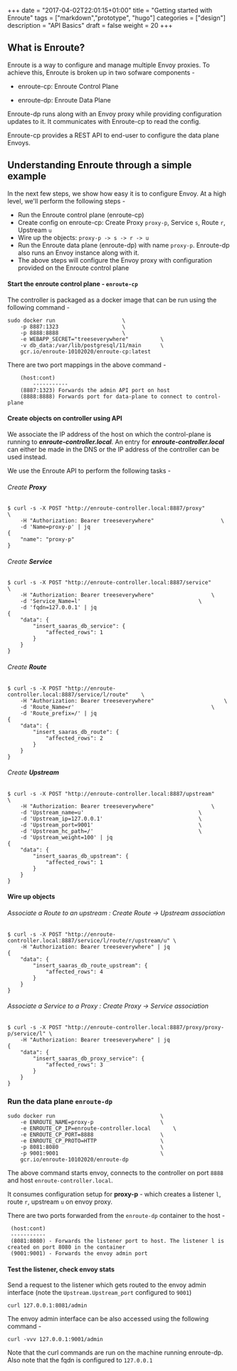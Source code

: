 +++
date = "2017-04-02T22:01:15+01:00"
title = "Getting started with Enroute"
tags = ["markdown","prototype", "hugo"]
categories = ["design"]
description = "API Basics"
draft = false
weight = 20
+++

## What is Enroute?

Enroute is a way to configure and manage multiple Envoy proxies. To achieve this, Enroute is broken up in two sofware components - 

* enroute-cp: Enroute Control Plane 

* enroute-dp: Enroute Data Plane 

Enroute-dp runs along with an Envoy proxy while providing configuration updates to it. It communicates with Enroute-cp to read the config.

Enroute-cp provides a REST API to end-user to configure the data plane Envoys.

## Understanding Enroute through a simple example

In the next few steps, we show how easy it is to configure Envoy. At a high level, we'll perform the following steps -

* Run the Enroute control plane (enroute-cp)
* Create config on enroute-cp: Create Proxy ```proxy-p```, Service ```s```, Route ```r```, Upstream ```u``` 
* Wire up the objects: ``` proxy-p -> s -> r -> u ```
* Run the Enroute data plane (enroute-dp) with name ```proxy-p```. Enroute-dp also runs an Envoy instance along with it.
* The above steps will configure the Envoy proxy with configuration provided on the Enroute control plane

#### Start the enroute control plane - ```enroute-cp```
The controller is packaged as a docker image that can be run using the following command -

```
sudo docker run 					\
    -p 8887:1323 					\
    -p 8888:8888 					\
    -e WEBAPP_SECRET="treeseverywhere" 			\
    -v db_data:/var/lib/postgresql/11/main 		\
    gcr.io/enroute-10102020/enroute-cp:latest
```
There are two port mappings in the above command -
```
    (host:cont)
        -----------
    (8887:1323) Forwards the admin API port on host
    (8888:8888) Forwards port for data-plane to connect to control-plane
```

#### Create objects on controller using API

We associate the IP address of the host on which the control-plane is running to ***enroute-controller.local***. An entry for ***enroute-controller.local*** can either be made in the DNS or the IP address of the controller can be used instead. 

We use the Enroute API to perform the following tasks -

###### Create **Proxy**

```
$ curl -s -X POST "http://enroute-controller.local:8887/proxy"         \
    -H "Authorization: Bearer treeseverywhere"             	       \
    -d 'Name=proxy-p' | jq
{
    "name": "proxy-p"
}
```

###### Create **Service**

```
$ curl -s -X POST "http://enroute-controller.local:8887/service"    	\
    -H "Authorization: Bearer treeseverywhere"             		\
    -d 'Service_Name=l'                         			\
    -d 'fqdn=127.0.0.1' | jq
{
    "data": {
        "insert_saaras_db_service": {
            "affected_rows": 1
        }
    }
}
```

###### Create **Route**

```
$ curl -s -X POST "http://enroute-controller.local:8887/service/l/route"	\
    -H "Authorization: Bearer treeseverywhere"             			\
    -d 'Route_Name=r'                         					\
    -d 'Route_prefix=/' | jq
{
    "data": {
        "insert_saaras_db_route": {
            "affected_rows": 2
        }
    }
}
```

###### Create **Upstream**

```
$ curl -s -X POST "http://enroute-controller.local:8887/upstream"     	\
    -H "Authorization: Bearer treeseverywhere"             		\
    -d 'Upstream_name=u'                         			\
    -d 'Upstream_ip=127.0.0.1'                     			\
    -d 'Upstream_port=9001'                     			\
    -d 'Upstream_hc_path=/'                     			\
    -d 'Upstream_weight=100' | jq
{
    "data": {
        "insert_saaras_db_upstream": {
            "affected_rows": 1
        }
    }
}
```

#### Wire up objects

###### Associate a Route to an upstream : Create Route -> Upstream association

```
$ curl -s -X POST "http://enroute-controller.local:8887/service/l/route/r/upstream/u" \
    -H "Authorization: Bearer treeseverywhere" | jq
{
    "data": {
        "insert_saaras_db_route_upstream": {
            "affected_rows": 4
        }
    }
}
```

###### Associate a Service to a Proxy : Create Proxy -> Service association

```
$ curl -s -X POST "http://enroute-controller.local:8887/proxy/proxy-p/service/l" \
    -H "Authorization: Bearer treeseverywhere" | jq
{
    "data": {
        "insert_saaras_db_proxy_service": {
            "affected_rows": 3
        }
    }
}
```

### Run the data plane ```enroute-dp```

```
sudo docker run                     			\
    -e ENROUTE_NAME=proxy-p             		\
    -e ENROUTE_CP_IP=enroute-controller.local     	\
    -e ENROUTE_CP_PORT=8888             		\
    -e ENROUTE_CP_PROTO=HTTP             		\
    -p 8081:8080                     			\
    -p 9001:9001                     			\
    gcr.io/enroute-10102020/enroute-dp
```

The above command starts envoy, connects to the controller on port ```8888``` and host ```enroute-controller.local```.

It consumes configuration setup for **proxy-p** - which creates a listener ```l```, route ```r```, upstream ```u``` on envoy proxy.

There are two ports forwarded from the ```enroute-dp``` container to the host -
```
 (host:cont)
 -----------
 (8081:8080) - Forwards the listener port to host. The listener l is created on port 8080 in the container
 (9001:9001) - Forwards the envoy admin port
```

#### Test the listener, check envoy stats
Send a request to the listener which gets routed to the envoy admin interface (note the ```Upstream.Upstream_port``` configured to ```9001```)

```
curl 127.0.0.1:8081/admin
```

The envoy admin interface can be also accessed using the following command -

```
curl -vvv 127.0.0.1:9001/admin
```

Note that the curl commands are run on the machine running enroute-dp. Also note that the fqdn is configured to ```127.0.0.1```
